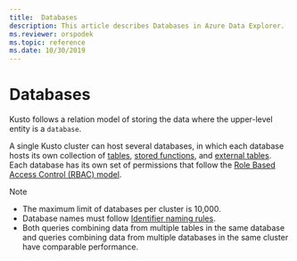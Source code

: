 ```yaml
---
title:  Databases
description: This article describes Databases in Azure Data Explorer.
ms.reviewer: orspodek
ms.topic: reference
ms.date: 10/30/2019
---
```

# Databases

Kusto follows a relation model of storing the data where the upper-level entity is a `database`.

A single Kusto cluster can host several databases, in which each database hosts its own collection of [tables](tables.md), [stored functions](stored-functions.md), and [external tables](externaltables.md). Each database has its own set of permissions that follow the [Role Based Access Control (RBAC) model](../../access-control/index.md).

> [!NOTE]
>
> * The maximum limit of databases per cluster is 10,000.
> * Database names must follow [Identifier naming rules](entity-names.md#identifier-naming-rules).
> * Both queries combining data from multiple tables in the same database and queries combining data from multiple databases in the same cluster have comparable performance.
